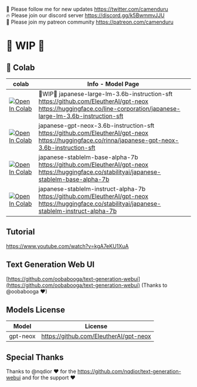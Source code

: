 🐣 Please follow me for new updates https://twitter.com/camenduru <br />
🔥 Please join our discord server https://discord.gg/k5BwmmvJJU <br />
🥳 Please join my patreon community https://patreon.com/camenduru <br />

# 🚦 WIP 🚦

## 🦒 Colab
| colab | Info - Model Page
| --- | --- |
[![Open In Colab](https://colab.research.google.com/assets/colab-badge.svg)](https://colab.research.google.com/github/camenduru/japanese-text-generation-webui-colab/blob/main/japanese-large-lm-3.6b-instruction-sft.ipynb) | 🚦WIP🚦 japanese-large-lm-3.6b-instruction-sft <br /> https://github.com/EleutherAI/gpt-neox <br /> https://huggingface.co/line-corporation/japanese-large-lm-3.6b-instruction-sft
[![Open In Colab](https://colab.research.google.com/assets/colab-badge.svg)](https://colab.research.google.com/github/camenduru/japanese-text-generation-webui-colab/blob/main/japanese-gpt-neox-3.6b-instruction-sft.ipynb) | japanese-gpt-neox-3.6b-instruction-sft <br /> https://github.com/EleutherAI/gpt-neox <br /> https://huggingface.co/rinna/japanese-gpt-neox-3.6b-instruction-sft
[![Open In Colab](https://colab.research.google.com/assets/colab-badge.svg)](https://colab.research.google.com/github/camenduru/japanese-text-generation-webui-colab/blob/main/japanese-stablelm-base-alpha-7b.ipynb) | japanese-stablelm-base-alpha-7b <br /> https://github.com/EleutherAI/gpt-neox <br /> https://huggingface.co/stabilityai/japanese-stablelm-base-alpha-7b
[![Open In Colab](https://colab.research.google.com/assets/colab-badge.svg)](https://colab.research.google.com/github/camenduru/japanese-text-generation-webui-colab/blob/main/japanese-stablelm-instruct-alpha-7b.ipynb) | japanese-stablelm-instruct-alpha-7b <br /> https://github.com/EleutherAI/gpt-neox <br /> https://huggingface.co/stabilityai/japanese-stablelm-instruct-alpha-7b

## Tutorial
https://www.youtube.com/watch?v=kgA7eKU1XuA

## Text Generation Web UI
[https://github.com/oobabooga/text-generation-webui](https://github.com/oobabooga/text-generation-webui) (Thanks to @oobabooga ❤)

## Models License
| Model | License
| --- | --- |
gpt-neox | https://github.com/EleutherAI/gpt-neox

## Special Thanks
Thanks to @nqdior ❤ for the https://github.com/nqdior/text-generation-webui and for the support ❤
